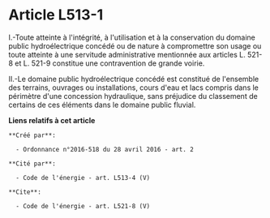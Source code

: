 # Article L513-1

I.-Toute atteinte à l'intégrité, à l'utilisation et à la conservation du domaine public hydroélectrique concédé ou de nature
à compromettre son usage ou toute atteinte à une servitude administrative mentionnée aux articles L. 521-8 et L. 521-9
constitue une contravention de grande voirie. 

II.-Le domaine public hydroélectrique concédé est constitué de l'ensemble des terrains, ouvrages ou installations, cours
d'eau et lacs compris dans le périmètre d'une concession hydraulique, sans préjudice du classement de certains de ces
éléments dans le domaine public fluvial.

**Liens relatifs à cet article**

	**Créé par**:

	  - Ordonnance n°2016-518 du 28 avril 2016 - art. 2

	**Cité par**:

	  - Code de l'énergie - art. L513-4 (V)

	**Cite**:

	  - Code de l'énergie - art. L521-8 (V)
